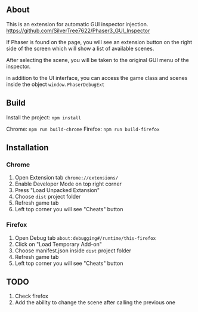 ## About

This is an extension for automatic GUI inspector injection.
https://github.com/SilverTree7622/Phaser3_GUI_Inspector

If Phaser is found on the page, you will see an extension button on the right side of the screen which will show a list of available scenes.

After selecting the scene, you will be taken to the original GUI menu of the inspector.

in addition to the UI interface, you can access the game class and scenes inside the object `window.PhaserDebugExt`

## Build

Install the project: `npm install`

Chrome: `npm run build-chrome`
Firefox: `npm run build-firefox`

## Installation

### Chrome

1. Open Extension tab `chrome://extensions/`
2. Enable Developer Mode on top right corner
3. Press "Load Unpacked Extansion"
4. Choose `dist` project folder
5. Refresh game tab
6. Left top corner you will see "Cheats" button

### Firefox

1. Open Debug tab `about:debugging#/runtime/this-firefox`
2. Click on "Load Temporary Add-on"
3. Choose manifest.json inside `dist` project folder
4. Refresh game tab
5. Left top corner you will see "Cheats" button

## TODO

1. Check firefox
2. Add the ability to change the scene after calling the previous one
